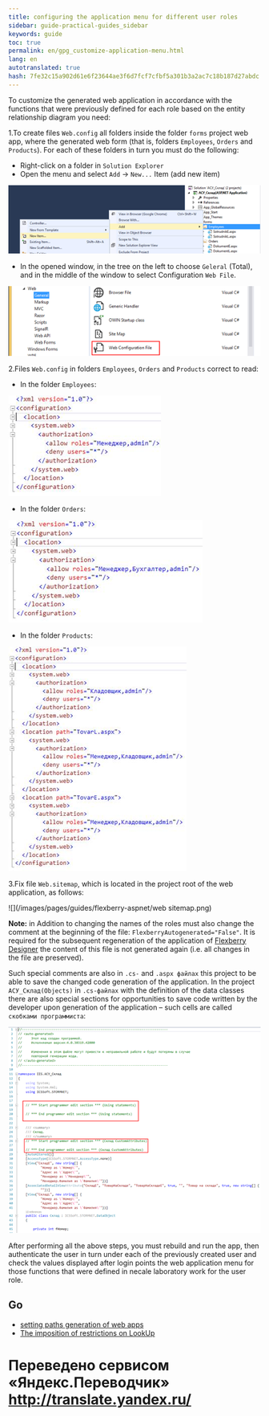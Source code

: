 ```yaml
--- 
title: configuring the application menu for different user roles 
sidebar: guide-practical-guides_sidebar 
keywords: guide 
toc: true 
permalink: en/gpg_customize-application-menu.html 
lang: en 
autotranslated: true 
hash: 7fe32c15a902d61e6f23644ae3f6d7fcf7cfbf5a301b3a2ac7c18b187d27abdc 
--- 
```


To customize the generated web application in accordance with the functions that were previously defined for each role based on the entity relationship diagram you need: 

1.To create files `Web.config` all folders inside the folder `forms` project web app, where the generated web form (that is, folders `Employees`, `Orders` and `Products`). For each of these folders in turn you must do the following: 

* Right-click on a folder in `Solution Explorer` 
* Open the menu and select `Add` -> `New...` Item (add new item) 

![](/images/pages/guides/flexberry-aspnet/add-new-item.png) 

* In the opened window, in the tree on the left to choose `Geleral` (Total), and in the middle of the window to select Configuration `Web File`. 

![](/images/pages/guides/flexberry-aspnet/configuration-file.png) 

2.Files `Web.config` in folders `Employees`, `Orders` and `Products` correct to read: 

* In the folder `Employees`: 

![](/images/pages/guides/flexberry-aspnet/employees-config.jpg) 

* In the folder `Orders`: 

![](/images/pages/guides/flexberry-aspnet/orders-config.jpg) 

* In the folder `Products`: 

![](/images/pages/guides/flexberry-aspnet/products-config.jpg) 

3.Fix file `Web.sitemap`, which is located in the project root of the web application, as follows: 

![](/images/pages/guides/flexberry-aspnet/web sitemap.png) 

__Note:__ in Addition to changing the names of the roles must also change the comment at the beginning of the file: `FlexberryAutogenerated="False"`. It is required for the subsequent regeneration of the application of [Flexberry Designer](fd_landing_page.html) the content of this file is not generated again (i.e. all changes in the file are preserved). 

Such special comments are also in `.cs-` and `.aspx файлах` this project to be able to save the changed code generation of the application. 
In the project `АСУ_Склад(Objects)` in `.cs-файлах` with the definition of the data classes there are also special sections for opportunities to save code written by the developer upon generation of the application – such cells are called `скобками программиста`: 

![](/images/pages/guides/flexberry-aspnet/objects-project.png) 

After performing all the above steps, you must rebuild and run the app, then authenticate the user in turn under each of the previously created user and check the values displayed after login points the web application menu for those functions that were defined in necale laboratory work for the user role. 

## Go 

* <i class="fa fa-arrow-left" aria-hidden="true"></i> [setting paths generation of web apps](gpg_configuring-paths-generating.html) 
* [The imposition of restrictions on LookUp](gpg_limitfunction-for-lookup.html) <i class="fa fa-arrow-right" aria-hidden="true"></i> 



 # Переведено сервисом «Яндекс.Переводчик» http://translate.yandex.ru/
